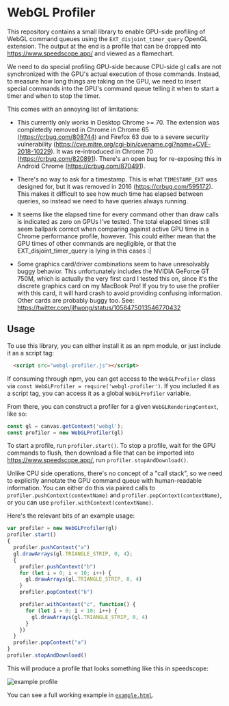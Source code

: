# WebGL Profiler

This repository contains a small library to enable GPU-side profiling of
WebGL command queues using the `EXT_disjoint_timer_query` OpenGL extension.
The output at the end is a profile that can be dropped into
https://www.speedscope.app/ and viewed as a flamechart.

We need to do special profiling GPU-side because CPU-side gl calls are not
synchronized with the GPU's actual execution of those commands. Instead, to
measure how long things are taking on the GPU, we need to insert special
commands into the GPU's command queue telling it when to start a timer and
when to stop the timer.

This comes with an annoying list of limitations:

- This currently only works in Desktop Chrome >= 70.
  The extension was completedly removed in Chrome in Chrome 65
  (https://crbug.com/808744) and Firefox 63 due to a severe security
  vulnerability (https://cve.mitre.org/cgi-bin/cvename.cgi?name=CVE-2018-10229).
  It was re-introduced in Chrome 70 (https://crbug.com/820891). There's
  an open bug for re-exposing this in Android Chrome (https://crbug.com/870491).

- There's no way to ask for a timestamp. This is what `TIMESTAMP_EXT`
  was designed for, but it was removed in 2016 (https://crbug.com/595172).
  This makes it difficult to see how much time has elapsed between queries,
  so instead we need to have queries always running.

- It seems like the elapsed time for every command other than draw calls is
  indicated as zero on GPUs I've tested. The total elapsed times still seem
  ballpark correct when comparing against active GPU time in a Chrome
  performance profile, however. This could either mean that the GPU times of
  other commands are negligible, or that the EXT_disjoint_timer_query is lying
  in this cases :|

- Some graphics card/driver combinations seem to have unresolvably buggy
  behavior. This unfortunately includes the NVIDIA GeForce GT 750M, which is
  actually the very first card I tested this on, since it's the discrete
  graphics card on my MacBook Pro! If you try to use the profiler with this
  card, it will hard crash to avoid providing confusing information. Other
  cards are probably buggy too. See: https://twitter.com/jlfwong/status/1058475013546770432

## Usage

To use this library, you can either install it as an npm module, or just
include it as a script tag:

```html
  <script src="webgl-profiler.js"></script>
```

If consuming through npm, you can get access to the `WebGLProfiler` class
via `const WebGLProfiler = require('webgl-profiler')`. If you included it
as a script tag, you can access it as a global `WebGLProfiler` variable.

From there, you can construct a profiler for a given `WebGLRenderingContext`,
like so:

```javascript
const gl = canvas.getContext('webgl');
const profiler = new WebGLProfiler(gl)
```

To start a profile, run `profiler.start()`. To stop a profile, wait for the GPU
commands to flush, then download a file that can be imported into
https://www.speedscope.app/, run `profiler.stopAndDownload()`.

Unlike CPU side operations, there's no concept of a "call stack", so we need
to explicitly annotate the GPU command queue with human-readable information.
You can either do this via paired calls to
`profiler.pushContext(contextName)` and `profiler.popContext(contextName)`, or
you can use `profiler.withContext(contextName)`.

Here's the relevant bits of an example usage:

```javascript
var profiler = new WebGLProfiler(gl)
profiler.start()
{
  profiler.pushContext("a")
  gl.drawArrays(gl.TRIANGLE_STRIP, 0, 4);
  {
    profiler.pushContext("b")
    for (let i = 0; i < 10; i++) {
      gl.drawArrays(gl.TRIANGLE_STRIP, 0, 4)
    }
    profiler.popContext("b")

    profiler.withContext("c", function() {
      for (let i = 0; i < 10; i++) {
        gl.drawArrays(gl.TRIANGLE_STRIP, 0, 4)
      }
    })
  }
  profiler.popContext("a")
}
profiler.stopAndDownload()
```

This will produce a profile that looks something like this in speedscope:

![example profile](https://user-images.githubusercontent.com/150329/48817461-75acb780-ecfb-11e8-8468-46ba4edf9c2d.png)


You can see a full working example in [`example.html`](example.html).
